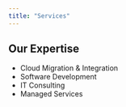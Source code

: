 ```yaml
---
title: "Services"
---
```


## Our Expertise

- Cloud Migration & Integration
- Software Development
- IT Consulting
- Managed Services
